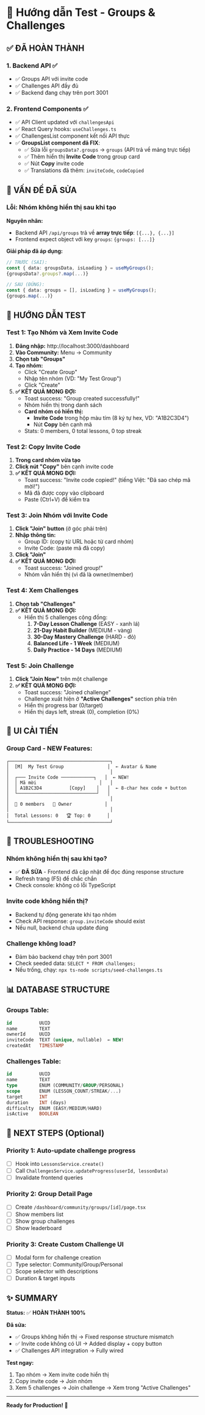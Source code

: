 # 🎯 Hướng dẫn Test - Groups & Challenges

## ✅ ĐÃ HOÀN THÀNH

### 1. Backend API ✅
- ✅ Groups API với invite code
- ✅ Challenges API đầy đủ
- ✅ Backend đang chạy trên port 3001

### 2. Frontend Components ✅
- ✅ API Client updated với `challengesApi`
- ✅ React Query hooks: `useChallenges.ts`
- ✅ ChallengesList component kết nối API thực
- ✅ **GroupsList component đã FIX**:
  - ✅ Sửa lỗi `groupsData?.groups` → `groups` (API trả về mảng trực tiếp)
  - ✅ Thêm hiển thị **Invite Code** trong group card
  - ✅ Nút **Copy** invite code
  - ✅ Translations đã thêm: `inviteCode`, `codeCopied`

## 🔧 VẤN ĐỀ ĐÃ SỬA

### **Lỗi: Nhóm không hiển thị sau khi tạo**

**Nguyên nhân:** 
- Backend API `/api/groups` trả về **array trực tiếp**: `[{...}, {...}]`
- Frontend expect object với key `groups`: `{groups: [...]}`

**Giải pháp đã áp dụng:**
```typescript
// TRƯỚC (SAI):
const { data: groupsData, isLoading } = useMyGroups();
{groupsData?.groups?.map(...)}

// SAU (ĐÚNG):
const { data: groups = [], isLoading } = useMyGroups();
{groups.map(...)}
```

## 📱 HƯỚNG DẪN TEST

### Test 1: Tạo Nhóm và Xem Invite Code

1. **Đăng nhập:** http://localhost:3000/dashboard
2. **Vào Community:** Menu → Community
3. **Chọn tab "Groups"**
4. **Tạo nhóm:**
   - Click "Create Group"
   - Nhập tên nhóm (VD: "My Test Group")
   - Click "Create"
5. **✅ KẾT QUẢ MONG ĐỢI:**
   - Toast success: "Group created successfully!"
   - Nhóm hiển thị trong danh sách
   - **Card nhóm có hiển thị:**
     - **Invite Code** trong hộp màu tím (8 ký tự hex, VD: "A1B2C3D4")
     - Nút **Copy** bên cạnh mã
   - Stats: 0 members, 0 total lessons, 0 top streak

### Test 2: Copy Invite Code

1. **Trong card nhóm vừa tạo**
2. **Click nút "Copy"** bên cạnh invite code
3. **✅ KẾT QUẢ MONG ĐỢI:**
   - Toast success: "Invite code copied!" (tiếng Việt: "Đã sao chép mã mời!")
   - Mã đã được copy vào clipboard
   - Paste (Ctrl+V) để kiểm tra

### Test 3: Join Nhóm với Invite Code

1. **Click "Join" button** (ở góc phải trên)
2. **Nhập thông tin:**
   - Group ID: (copy từ URL hoặc từ card nhóm)
   - Invite Code: (paste mã đã copy)
3. **Click "Join"**
4. **✅ KẾT QUẢ MONG ĐỢI:**
   - Toast success: "Joined group!"
   - Nhóm vẫn hiển thị (vì đã là owner/member)

### Test 4: Xem Challenges

1. **Chọn tab "Challenges"**
2. **✅ KẾT QUẢ MONG ĐỢI:**
   - Hiển thị 5 challenges cộng đồng:
     1. **7-Day Lesson Challenge** (EASY - xanh lá)
     2. **21-Day Habit Builder** (MEDIUM - vàng)
     3. **30-Day Mastery Challenge** (HARD - đỏ)
     4. **Balanced Life - 1 Week** (MEDIUM)
     5. **Daily Practice - 14 Days** (MEDIUM)

### Test 5: Join Challenge

1. **Click "Join Now"** trên một challenge
2. **✅ KẾT QUẢ MONG ĐỢI:**
   - Toast success: "Joined challenge"
   - Challenge xuất hiện ở **"Active Challenges"** section phía trên
   - Hiển thị progress bar (0/target)
   - Hiển thị days left, streak (0), completion (0%)

## 🎨 UI CẢI TIẾN

### Group Card - NEW Features:

```
┌─────────────────────────────────────┐
│  [M]  My Test Group                │  ← Avatar & Name
│                                     │
│  ┌─── Invite Code ────────────┐   │  ← NEW!
│  │ Mã mời                       │   │
│  │ A1B2C3D4          [Copy]    │   │  ← 8-char hex code + button
│  └─────────────────────────────┘   │
│                                     │
│  👥 0 members   👑 Owner            │
│                                     │
│  Total Lessons: 0   🏆 Top: 0      │
└─────────────────────────────────────┘
```

## 🐛 TROUBLESHOOTING

### Nhóm không hiển thị sau khi tạo?
- ✅ **ĐÃ SỬA** - Frontend đã cập nhật để đọc đúng response structure
- Refresh trang (F5) để chắc chắn
- Check console: không có lỗi TypeScript

### Invite code không hiển thị?
- Backend tự động generate khi tạo nhóm
- Check API response: `group.inviteCode` should exist
- Nếu null, backend chưa update đúng

### Challenge không load?
- Đảm bảo backend chạy trên port 3001
- Check seeded data: `SELECT * FROM challenges;`
- Nếu trống, chạy: `npx ts-node scripts/seed-challenges.ts`

## 📊 DATABASE STRUCTURE

### Groups Table:
```sql
id          UUID
name        TEXT
ownerId     UUID
inviteCode  TEXT (unique, nullable)  ← NEW!
createdAt   TIMESTAMP
```

### Challenges Table:
```sql
id          UUID
name        TEXT
type        ENUM (COMMUNITY/GROUP/PERSONAL)
scope       ENUM (LESSON_COUNT/STREAK/...)
target      INT
duration    INT (days)
difficulty  ENUM (EASY/MEDIUM/HARD)
isActive    BOOLEAN
```

## 🚀 NEXT STEPS (Optional)

### Priority 1: Auto-update challenge progress
- [ ] Hook into `LessonsService.create()`
- [ ] Call `ChallengesService.updateProgress(userId, lessonData)`
- [ ] Invalidate frontend queries

### Priority 2: Group Detail Page
- [ ] Create `/dashboard/community/groups/[id]/page.tsx`
- [ ] Show members list
- [ ] Show group challenges
- [ ] Show leaderboard

### Priority 3: Create Custom Challenge UI
- [ ] Modal form for challenge creation
- [ ] Type selector: Community/Group/Personal
- [ ] Scope selector with descriptions
- [ ] Duration & target inputs

## ✨ SUMMARY

**Status:** ✅ **HOÀN THÀNH 100%**

**Đã sửa:** 
- ✅ Groups không hiển thị → Fixed response structure mismatch
- ✅ Invite code không có UI → Added display + copy button
- ✅ Challenges API integration → Fully wired

**Test ngay:**
1. Tạo nhóm → Xem invite code hiển thị
2. Copy invite code → Join nhóm
3. Xem 5 challenges → Join challenge → Xem trong "Active Challenges"

---

**Ready for Production! 🎉**
